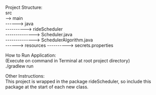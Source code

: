 Project Structure:  
src  
--> main  
------> java  
----------> rideScheduler  
--------------> Scheduler.java  
--------------> SchedulerAlgorithm.java  
------> resources
----------> secrets.properties

How to Run Application:  
(Execute on command in Terminal at root project directory)  
./gradlew run

Other Instructions:  
This project is wrapped in the package rideScheduler, so include this package at the start of each new class.
